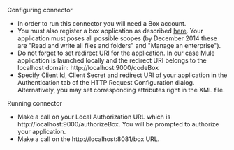 Configuring connector

- In order to run this connector you will need a Box account.
- You must also register a box application as described [here](https://developers.box.com/oauth/). Your application must poses all possible scopes (by December 2014 these are "Read and write all files and folders" and "Manage an enterprise").
- Do not forget to set redirect URI for the application. In our case Mule application is launched locally and the redirect URI belongs to the localhost domain: http://localhost:9000/codeBox
- Specify Client Id, Client Secret and redirect URI of your application in the Authentication tab of the HTTP Request Configuration dialog. Alternatively, you may set corresponding attributes right in the XML file.


Running connector

- Make a call on your Local Authorization URL which is http://localhost:9000/authorizeBox. You will be prompted to authorize your application.
- Make a call on the http://localhost:8081/box URL.
